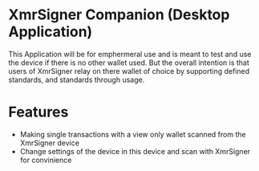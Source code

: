 # XmrSigner Companion (Desktop Application)

This Application will be for emphermeral use and is meant to test and use the device if there is no other wallet used.
But the overall intention is that users of XmrSigner relay on there wallet of choice by supporting defined standards,
and standards through usage.

# Features
- Making single transactions with a view only wallet scanned from the XmrSigner device
- Change settings of the device in this device and scan with XmrSigner for convinience
